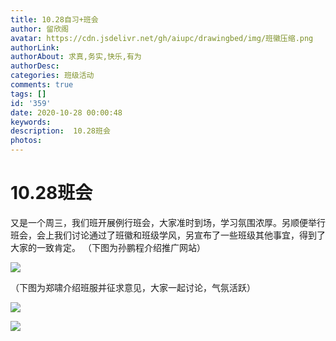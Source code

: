 ```yaml
---
title: 10.28自习+班会
author: 留欣阁
avatar: https://cdn.jsdelivr.net/gh/aiupc/drawingbed/img/班徽压缩.png
authorLink: 
authorAbout: 求真,务实,快乐,有为
authorDesc: 
categories: 班级活动
comments: true
tags: []
id: '359'
date: 2020-10-28 00:00:48
keywords:
description:  10.28班会
photos: 
---
```


# 10.28班会

又是一个周三，我们班开展例行班会，大家准时到场，学习氛围浓厚。另顺便举行班会，会上我们讨论通过了班徽和班级学风，另宣布了一些班级其他事宜，得到了大家的一致肯定。 （下图为孙鹏程介绍推广网站）

![](https://cdn.jsdelivr.net/gh/aiupc/drawingbed/img/390194e33611b579-300x225.jpg)

（下图为郑啸介绍班服并征求意见，大家一起讨论，气氛活跃）

![](https://cdn.jsdelivr.net/gh/aiupc/drawingbed/img/ad81abe4060cb21-300x225.jpg)

![](https://cdn.jsdelivr.net/gh/aiupc/drawingbed/img/4341303e6905cb75-300x225.jpg)
